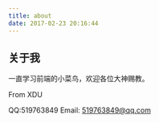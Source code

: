 ```yaml
---
title: about
date: 2017-02-23 20:16:44
---
```

## 关于我

一直学习前端的小菜鸟，欢迎各位大神赐教。

From XDU

QQ:519763849
Email: 519763849@qq.com